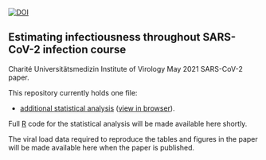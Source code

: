 [![DOI](https://zenodo.org/badge/348435588.svg)](https://zenodo.org/badge/latestdoi/348435588)

## Estimating infectiousness throughout SARS-CoV-2 infection course

Charité Universitätsmedizin Institute of Virology May 2021 SARS-CoV-2 paper.

This repository currently holds one file:

* [additional statistical analysis](preprint.html)
([view in browser](http://htmlpreview.github.io/?https://github.com/VirologyCharite/SARS-CoV-2-VL-paper/blob/main/preprint.html)).

Full [R](https://www.r-project.org/) code for the statistical analysis will
be made available here shortly.

The viral load data required to reproduce the tables and figures in the
paper will be made available here when the paper is published.
